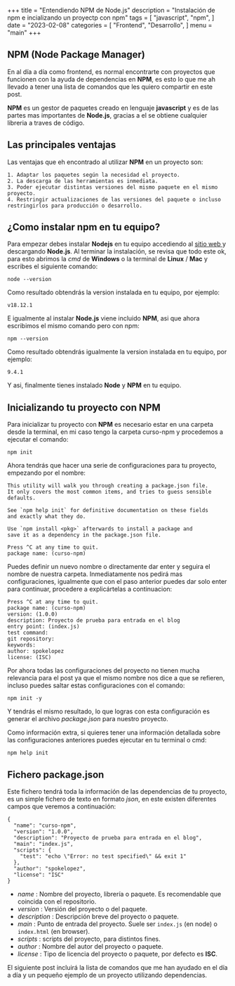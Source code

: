 +++
title = "Entendiendo NPM de Node.js"
description = "Instalación de npm e incializando un proyectp con npm"
tags = [
    "javascript",
    "npm",
]
date = "2023-02-08"
categories = [
    "Frontend",
    "Desarrollo",
]
menu = "main"
+++
## NPM (Node Package Manager)

En al día a día como frontend, es normal encontrarte con proyectos que funcionen con la ayuda de dependencias en **NPM**, es esto lo que me ah llevado a tener una lista de comandos que les quiero compartir en este post.

**NPM** es un gestor de paquetes creado en lenguaje **javascript** y es de las partes mas importantes de **Node.js**, gracias a el se obtiene cualquier libreria a traves de código.

## Las principales ventajas

Las ventajas que eh encontrado al utilizar **NPM** en un proyecto son:

    1. Adaptar los paquetes según la necesidad el proyecto.
    2. La descarga de las herramientas es inmediata.
    3. Poder ejecutar distintas versiones del mismo paquete en el mismo proyecto.
    4. Restringir actualizaciones de las versiones del paquete o incluso restringirlos para producción o desarrollo.

## ¿Como instalar npm en tu equipo?

Para empezar debes instalar **Nodejs** en tu equipo accediendo al [sitio web ](https://nodejs.org/es/)y descargando **Node.js**. Al terminar la instalación, se revisa que todo este ok, para esto abrimos la *cmd* de **Windows** o la terminal de **Linux** / **Mac** y escribes el siguiente comando:

```shell
node --version
```

Como resultado obtendrás la version instalada en tu equipo, por ejemplo:

```shell
v18.12.1
```

E igualmente al instalar **Node.js** viene incluido **NPM**, asi que ahora escribimos el mismo comando pero con npm:

```shell
npm --version
```

Como resultado obtendrás igualmente la version instalada en tu equipo, por ejemplo:

```shell
9.4.1
```

Y asi, finalmente tienes instalado **Node** y **NPM** en tu equipo.

## Inicializando tu proyecto con NPM

Para inicializar tu proyecto con **NPM** es necesario estar en una carpeta desde la terminal, en mi caso tengo la carpeta curso-npm y procedemos a ejecutar el comando:

```shell
npm init
```

Ahora tendrás que hacer una serie de configuraciones para tu proyecto, empezando por el nombre:

```shell
This utility will walk you through creating a package.json file.
It only covers the most common items, and tries to guess sensible defaults.

See `npm help init` for definitive documentation on these fields
and exactly what they do.

Use `npm install <pkg>` afterwards to install a package and
save it as a dependency in the package.json file.

Press ^C at any time to quit.
package name: (curso-npm)
```

Puedes definir un nuevo nombre o directamente dar enter y seguira el nombre de nuestra carpeta. Inmediatamente nos pedirá mas configuraciones, igualmente que con el paso anterior puedes dar solo enter para continuar, procedere a explicártelas a continuacion:

```shell
Press ^C at any time to quit.
package name: (curso-npm)
version: (1.0.0)
description: Proyecto de prueba para entrada en el blog
entry point: (index.js)
test command:
git repository:
keywords:
author: spokelopez
license: (ISC)
```

Por ahora todas las configuraciones del proyecto no tienen mucha relevancia para el post ya que el mismo nombre nos dice a que se refieren, incluso puedes saltar estas configuraciones con el comando:

```shell
npm init -y
```

Y tendrás el mismo resultado, lo que logras con esta configuración es generar el archivo *package.json* para nuestro proyecto.

Como información extra, si quieres tener una información detallada sobre las configuraciones anteriores puedes ejecutar en tu terminal o cmd:

```shell
npm help init
```
## Fichero package.json

Este fichero tendrá toda la información de las dependencias de tu proyecto, es un simple fichero de texto en formato *json*, en este existen diferentes campos que veremos a continuación:



```shell
{
  "name": "curso-npm",
  "version": "1.0.0",
  "description": "Proyecto de prueba para entrada en el blog",
  "main": "index.js",
  "scripts": {
    "test": "echo \"Error: no test specified\" && exit 1"
  },
  "author": "spokelopez",
  "license": "ISC"
}
```

- *name* : Nombre del proyecto, librería o paquete. Es recomendable que coincida con el repositorio.
- *version* : Versión del proyecto o del paquete.
- *description* : Descripción breve del proyecto o paquete.
- *main* : Punto de entrada del proyecto. Suele ser `index.js` (en node) o `index.html` (en browser).
- *scripts* : scripts del proyecto, para distintos fines.
- *author* : Nombre del autor del proyecto o paquete.
- *license* : Tipo de licencia del proyecto o paquete, por defecto es **ISC**.

El siguiente post incluirá la lista de comandos que me han ayudado en el día a día y un pequeño ejemplo de un proyecto utilizando dependencias.